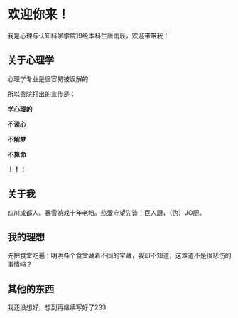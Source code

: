 # 欢迎你来！

我是心理与认知科学学院19级本科生唐雨辰，欢迎带带我！

## 关于心理学

心理学专业是很容易被误解的

所以贵院打出的宣传是：

**学心理的**                               

**不读心**
                                     
**不解梦**
                                     
**不算命**
                                     
**！！！**

## 关于我

四川成都人。暴雪游戏十年老粉。热爱守望先锋！巨人厨，（伪）JO厨。

## 我的理想

先把食堂吃遍！明明各个食堂藏着不同的宝藏，我却不知道，这难道不是很悲伤的事情吗？

## 其他的东西

我还没想好，想到再继续写好了233
